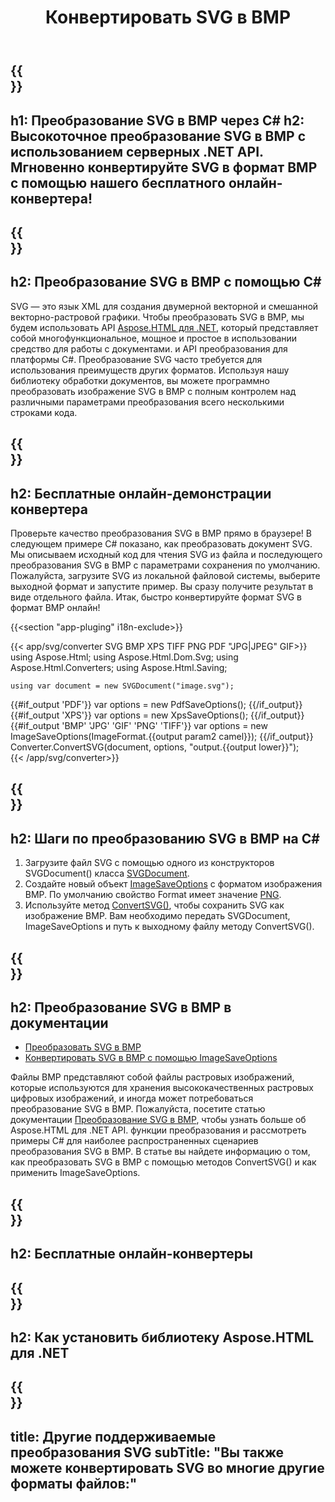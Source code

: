 ﻿---
translation: true
template: /templates/_template-conversion-child.md
title: Конвертировать SVG в BMP
description: Преобразование SVG в BMP на C#. Легко используйте API преобразователя в ASP.NET или любом приложении .NET. Попробуйте онлайн Конвертер SVG в BMP бесплатно!
url: /net/conversion/svg-to-bmp/
family: html
platformtag: net
feature: conversion
informat: SVG
outformat: BMP
otherformats: PDF XPS GIF JPEG PNG TIFF
---

{{<section banner>}}
---
h1: Преобразование SVG в BMP через C#
h2: Высокоточное преобразование SVG в BMP с использованием серверных .NET API. Мгновенно конвертируйте SVG в формат BMP с помощью нашего бесплатного онлайн-конвертера!
---

{{<section overview>}}
---
h2: Преобразование SVG в BMP с помощью C#
---

SVG — это язык XML для создания двумерной векторной и смешанной векторно-растровой графики. Чтобы преобразовать SVG в BMP, мы будем использовать API [Aspose.HTML для .NET](https://products.aspose.com/html/net/), который представляет собой многофункциональное, мощное и простое в использовании средство для работы с документами. и API преобразования для платформы C#. Преобразование SVG часто требуется для использования преимуществ других форматов. Используя нашу библиотеку обработки документов, вы можете программно преобразовать изображение SVG в BMP с полным контролем над различными параметрами преобразования всего несколькими строками кода.

{{<section demos>}}
---
h2: Бесплатные онлайн-демонстрации конвертера
---

Проверьте качество преобразования SVG в BMP прямо в браузере! В следующем примере C# показано, как преобразовать документ SVG. Мы описываем исходный код для чтения SVG из файла и последующего преобразования SVG в BMP с параметрами сохранения по умолчанию. Пожалуйста, загрузите SVG из локальной файловой системы, выберите выходной формат и запустите пример. Вы сразу получите результат в виде отдельного файла. Итак, быстро конвертируйте формат SVG в формат BMP онлайн!

{{<section "app-pluging" i18n-exclude>}}

{{< app/svg/converter SVG BMP XPS TIFF PNG PDF "JPG|JPEG" GIF>}}
using Aspose.Html;
using Aspose.Html.Dom.Svg;
using Aspose.Html.Converters;
using Aspose.Html.Saving;

    using var document = new SVGDocument("image.svg");
{{#if_output 'PDF'}}
    var options = new PdfSaveOptions();
{{/if_output}}
{{#if_output 'XPS'}}
    var options = new XpsSaveOptions();
{{/if_output}}
{{#if_output 'BMP' 'JPG' 'GIF' 'PNG' 'TIFF'}}
    var options = new ImageSaveOptions(ImageFormat.{{output param2 camel}});
{{/if_output}}
    Converter.ConvertSVG(document, options, "output.{{output lower}}");   
{{< /app/svg/converter>}}


{{<section steps>}}
---
h2: Шаги по преобразованию SVG в BMP на C#
---
1. Загрузите файл SVG с помощью одного из конструкторов SVGDocument() класса [SVGDocument](https://apireference.aspose.com/html/net/aspose.html.dom.svg/svgdocument).
1. Создайте новый объект [ImageSaveOptions](https://apireference.aspose.com/html/net/aspose.html.saving/imagesaveoptions) с форматом изображения BMP. По умолчанию свойство Format имеет значение [PNG](https://apireference.aspose.com/html/net/aspose.html.rendering.image/imageformat).
1. Используйте метод [ConvertSVG()](https://apireference.aspose.com/html/net/aspose.html.converters.converter/convertsvg/methods/3), чтобы сохранить SVG как изображение BMP. Вам необходимо передать SVGDocument, ImageSaveOptions и путь к выходному файлу методу ConvertSVG().




{{<section documentation>}}
---
h2: Преобразование SVG в BMP в документации
---

  - <a href="https://docs.aspose.com/html/net/converting-between-formats/svg-to-bmp/#convert-svg-to-bmp" target="_blank">Преобразовать SVG в BMP</a>
  - <a href="https://docs.aspose.com/html/net/converting-between-formats/svg-to-bmp/#convert-svg-to-bmp-using-imagesaveoptions" target="_blank" >Конвертировать SVG в BMP с помощью ImageSaveOptions</a>

Файлы BMP представляют собой файлы растровых изображений, которые используются для хранения высококачественных растровых цифровых изображений, и иногда может потребоваться преобразование SVG в BMP. Пожалуйста, посетите статью документации [Преобразование SVG в BMP](https://docs.aspose.com/html/net/converting-between-formats/svg-to-bmp/), чтобы узнать больше об Aspose.HTML для .NET API. функции преобразования и рассмотреть примеры C# для наиболее распространенных сценариев преобразования SVG в BMP. В статье вы найдете информацию о том, как преобразовать SVG в BMP с помощью методов ConvertSVG() и как применить ImageSaveOptions.

{{<section online-converters>}}
---
h2: Бесплатные онлайн-конвертеры
---

{{<section get-started>}}
---
h2: Как установить библиотеку Aspose.HTML для .NET
---

{{<section other-conversions>}}
---
title: Другие поддерживаемые преобразования SVG
subTitle: "Вы также можете конвертировать SVG во многие другие форматы файлов:"
---